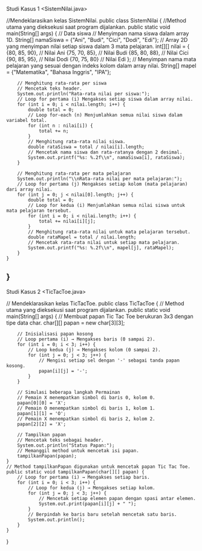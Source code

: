 Studi Kasus 1 <SistemNilai.java>


//Mendeklarasikan kelas SistemNilai.
public class SistemNilai {
    //Method utama yang dieksekusi saat program dijalankan.
    public static void main(String[] args) {
        // Data siswa
        // Menyimpan nama siswa dalam array 1D.
        String[] namaSiswa = {"Ani", "Budi", "Cici", "Dodi", "Edi"};
        // Array 2D yang menyimpan nilai setiap siswa dalam 3 mata pelajaran.
        int[][] nilai = {
            {80, 85, 90}, // Nilai Ani
            {75, 70, 85}, // Nilai Budi
            {85, 80, 88}, // Nilai Cici
            {90, 85, 95}, // Nilai Dodi
            {70, 75, 80}  // Nilai Edi
        };
        // Menyimpan nama mata pelajaran yang sesuai dengan indeks kolom dalam array nilai.
        String[] mapel = {"Matematika", "Bahasa Inggris", "IPA"};

        // Menghitung rata-rata per siswa
        // Mencetak teks header.
        System.out.println("Rata-rata nilai per siswa:");
        // Loop for pertama (i) Mengakses setiap siswa dalam array nilai.
        for (int i = 0; i < nilai.length; i++) {
            double total = 0;
            // Loop for-each (n) Menjumlahkan semua nilai siswa dalam variabel total.
            for (int n : nilai[i]) {
                total += n;
            }
            // Menghitung rata-rata nilai siswa.
            double rataSiswa = total / nilai[i].length;
            // Mencetak nama siswa dan rata-ratanya dengan 2 desimal.
            System.out.printf("%s: %.2f\\n", namaSiswa[i], rataSiswa);
        }

        // Menghitung rata-rata per mata pelajaran
        System.out.println("\\nRata-rata nilai per mata pelajaran:");
        // Loop for pertama (j) Mengakses setiap kolom (mata pelajaran) dari array nilai.
        for (int j = 0; j < nilai[0].length; j++) {
            double total = 0;
            // Loop for kedua (i) Menjumlahkan semua nilai siswa untuk mata pelajaran tersebut.
            for (int i = 0; i < nilai.length; i++) {
                total += nilai[i][j];
            }
            // Menghitung rata-rata nilai untuk mata pelajaran tersebut.
            double rataMapel = total / nilai.length;
            // Mencetak rata-rata nilai untuk setiap mata pelajaran.
            System.out.printf("%s: %.2f\\n", mapel[j], rataMapel);
        }
    }
}
----------------------------------------------------------------------------------------------------------------------------------------------------------
Studi Kasus 2 <TicTacToe.java>


// Mendeklarasikan kelas TicTacToe.
public class TicTacToe {
    // Method utama yang dieksekusi saat program dijalankan.
    public static void main(String[] args) {
        // Membuat papan Tic Tac Toe berukuran 3x3 dengan tipe data char.
        char[][] papan = new char[3][3];

        // Inisialisasi papan kosong
        // Loop pertama (i) → Mengakses baris (0 sampai 2).
        for (int i = 0; i < 3; i++) {
            // Loop kedua (j) → Mengakses kolom (0 sampai 2).
            for (int j = 0; j < 3; j++) {
                // Mengisi setiap sel dengan '-' sebagai tanda papan kosong.
                papan[i][j] = '-';
            }
        }

        // Simulasi beberapa langkah Permainan
        // Pemain X menempatkan simbol di baris 0, kolom 0.
        papan[0][0] = 'X';
        // Pemain O menempatkan simbol di baris 1, kolom 1.
        papan[1][1] = 'O';
        // Pemain X menempatkan simbol di baris 2, kolom 2.
        papan[2][2] = 'X';

        // Tampilkan papan
        // Mencetak teks sebagai header.
        System.out.println("Status Papan:");
        // Memanggil method untuk mencetak isi papan.
        tampilkanPapan(papan);
    }
    // Method tampilkanPapan digunakan untuk mencetak papan Tic Tac Toe.
    public static void tampilkanPapan(char[][] papan) {
        // Loop for pertama (i) → Mengakses setiap baris.
        for (int i = 0; i < 3; i++) {
            // Loop for kedua (j) → Mengakses setiap kolom.
            for (int j = 0; j < 3; j++) {
                // Mencetak setiap elemen papan dengan spasi antar elemen.
                System.out.print(papan[i][j] + " ");
            }
            // Berpindah ke baris baru setelah mencetak satu baris.
            System.out.println();
        }
    }
}
